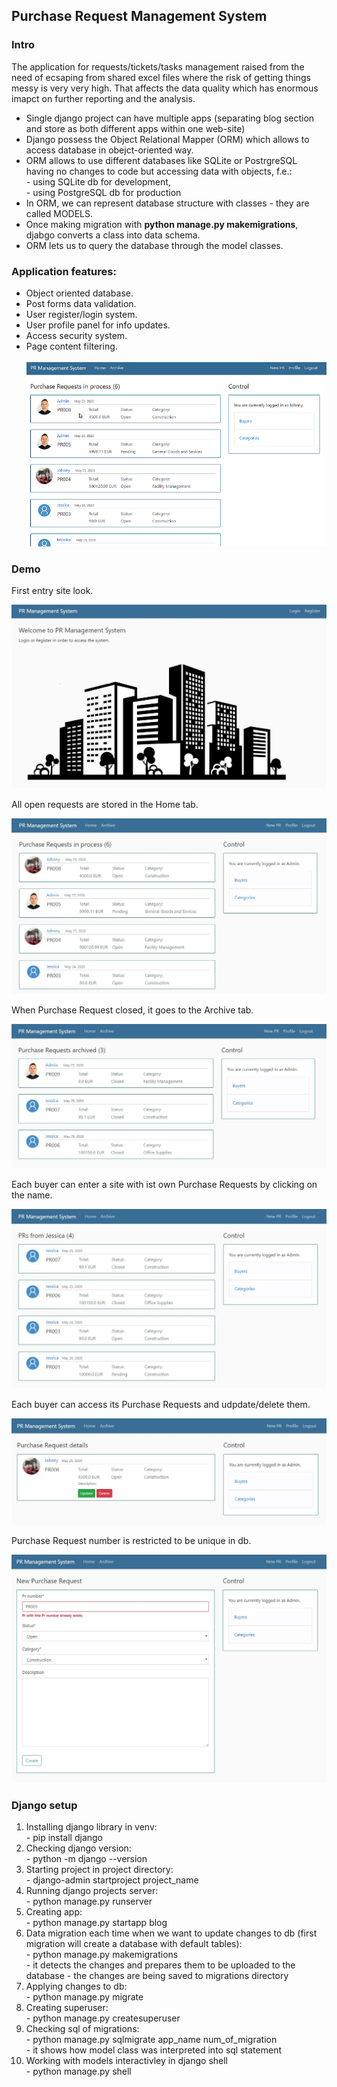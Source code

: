 <h2>Purchase Request Management System</h2>

<h3>Intro</h3>
<p>The application for requests/tickets/tasks management raised from the need of ecsaping from shared excel files where the risk of getting things messy is very very high. That affects the data quality which has enormous imapct on further reporting and the analysis.</p>

<ul>
 <li>Single django project can have multiple apps (separating blog section and store as both different apps within one web-site)</li>
 <li>Django possess the Object Relational Mapper (ORM) which allows to access database in obejct-oriented way.</li>
 <li>ORM allows to use different databases like SQLite or PostrgreSQL having no changes to code but accessing data with objects, f.e.:
  <br>
  - using SQLite db for development,<br>
  - using PostgreSQL db for production
 </li>
 <li>In ORM, we can represent database structure with classes - they are called MODELS.</li>
 <li>Once making migration with <b>python manage.py makemigrations</b>, djabgo converts a class into data schema.</li>
 <li>ORM lets us to query the database through the model classes.</li>
</ul>

<h3>Application features:</h3>
<ul>
 <li>Object oriented database.</li>
 <li>Post forms data validation.</li>
 <li>User register/login system.</li>
 <li>User profile panel for info updates.</li>
 <li>Access security system.</li>
 <li>Page content filtering.</li>
 <br>
 <img src="images/django.gif">
</ul>


<h3>Demo</h3>
<p>First entry site look.</p>
<img src="images/pr_system.JPG">

<p>All open requests are stored in the Home tab.</p>
<img src="images/pr_home.JPG">

<p>When Purchase Request closed, it goes to the Archive tab.</p>
<img src="images/pr_archive.JPG">

<p>Each buyer can enter a site with ist own Purchase Requests by clicking on the name.</p>
<img src="images/pr_buyer_view.JPG">

<p>Each buyer can access its Purchase Requests and udpdate/delete them.</p>
<img src="images/pr_update.JPG">

<p>Purchase Request number is restricted to be unique in db.</p>
<img src="images/pr_new.JPG">

<h3>Django setup</h3>
<ol>
  <li>Installing django library in venv:
   <br>
   - pip install django
  </li>
  <li>Checking django version:
   <br>
   - python -m django --version
  </li>
  <li>Starting project in project directory:
   <br>
   - django-admin startproject project_name
  </li>
  <li>Running django projects server:
   <br>
   - python manage.py runserver
  </li>
  <li>Creating app:
   <br>
   - python manage.py startapp blog
  </li>
  <li>Data migration each time when we want to update changes to db (first migration will create a database with default tables):
   <br>
   - python manage.py makemigrations<br>
   - it detects the changes and prepares them to be uploaded to the database
   - the changes are being saved to migrations directory
  </li>
  <li>Applying changes to db:
   <br>
   - python manage.py migrate
  </li>
  <li>Creating superuser:
   <br>
   - python manage.py createsuperuser
  </li>
  <li>Checking sql of migrations:
   <br>
   - python manage.py sqlmigrate app_name num_of_migration<br>
   - it shows how model class was interpreted into sql statement
  </li>
  <li>Working with models interactivley in django shell
   <br>
   - python manage.py shell
  </li>
</ol>
